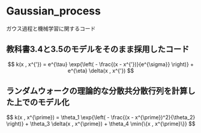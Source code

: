 # Gaussian_process
ガウス過程と機械学習に関するコード
## 教科書3.4と3.5のモデルをそのまま採用したコード
$$
k(x , x^{'}) = e^{\tau} \exp{\left( - \frac{(x - x^{'})}{e^{\sigma}} \right)} + e^{\eta} \delta(x , x^{'})
$$

## ランダムウォークの理論的な分散共分散行列を計算した上でのモデル化
$$
k(x , x^{\prime}) = \theta_1 \exp{\left( - \frac{(x - x^{\prime})^2}{\theta_2} \right)} + \theta_3 \delta(x , x^{\prime}) + \theta_4 \min{\{x , x^{\prime}\}}
$$
